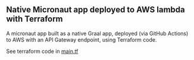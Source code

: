 ## Native Micronaut app deployed to AWS lambda with Terraform

A micronaut app built as a native Graal app, deployed (via GitHub Actions) to AWS with an API Gateway endpoint, using Terraform code.

See terraform code in [main.tf](main.tf)
